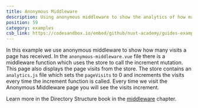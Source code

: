 ```yaml
---
title: Anonymous Middleware
description: Using anonymous middleware to show the analytics of how many times a user visits a page.
position: 59
category: examples
csb_link: https://codesandbox.io/embed/github/nuxt-academy/guides-examples/tree/master/04_directory_structure/09_middleware_anonymous
---
```


In this example we use anonymous middleware to show how many visits a page has received. In the `anonymous-middleware.vue` file there is a middleware function which uses the store to call the increment mutation. This page also displays the page visits from the store. The store contains an `analytics.js` file which sets the `pageVisits` to 0 and increments the visits every time the increment function is called. Every time we visit the Anonymous Middleware page you will see the visits increment.

<base-alert type="next">

Learn more in the Directory Structure book in the [middleware](/guides/directory-structure/middleware#anonymous-middleware) chapter.

</base-alert>

<code-sandbox :src="csb_link"></code-sandbox>
